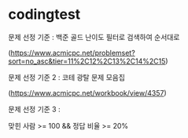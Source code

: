 # codingtest

문제 선정 기준 : 백준 골드 난이도 필터로 검색하여 순서대로

(https://www.acmicpc.net/problemset?sort=no_asc&tier=11%2C12%2C13%2C14%2C15)

문제 선정 기준 2 : 코테 광탈 문제 모음집

(https://www.acmicpc.net/workbook/view/4357)

문제 선정 기준 3 :

맞힌 사람 >= 100 && 정답 비율 >= 20%
